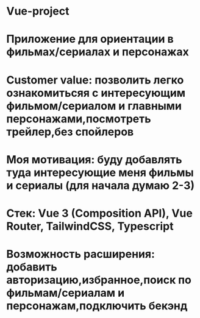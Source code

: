 # Vue-project
# Приложение для ориентации в фильмах/сериалах и персонажах
# Customer value: позволить легко ознакомитьсяя с интересующим фильмом/сериалом и главными персонажами,посмотреть трейлер,без спойлеров
# Моя мотивация: буду добавлять туда интересующие меня фильмы и сериалы (для начала думаю 2-3)
# Стек: Vue 3 (Composition API), Vue Router, TailwindCSS, Typescript
# Возможность расширения: добавить авторизацию,избранное,поиск по фильмам/сериалам и персонажам,подключить бекэнд
